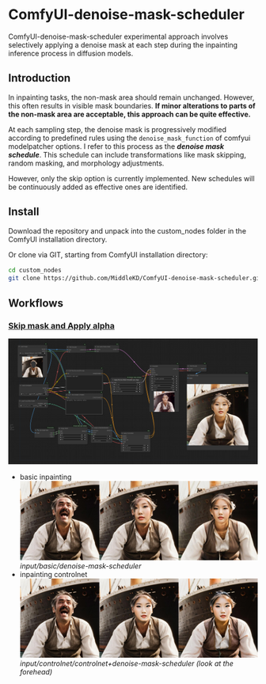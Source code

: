 # ComfyUI-denoise-mask-scheduler
ComfyUI-denoise-mask-scheduler experimental approach involves selectively applying a denoise mask at each step during the inpainting inference process in diffusion models.

## Introduction
In inpainting tasks, the non-mask area should remain unchanged. However, this often results in visible mask boundaries. **If minor alterations to parts of the non-mask area are acceptable, this approach can be quite effective.**

At each sampling step, the denoise mask is progressively modified according to predefined rules using the `denoise_mask_function` of comfyui modelpatcher options. I refer to this process as the ***denoise mask schedule***. This schedule can include transformations like mask skipping, random masking, and morphology adjustments.

However, only the skip option is currently implemented. New schedules will be continuously added as effective ones are identified.

## Install
Download the repository and unpack into the custom_nodes folder in the ComfyUI installation directory.

Or clone via GIT, starting from ComfyUI installation directory:
```bash
cd custom_nodes
git clone https://github.com/MiddleKD/ComfyUI-denoise-mask-scheduler.git
```

## Workflows
### [Skip mask and Apply alpha](workflows/skip_and_alpha.json)
![image](assets/skip_and_alpha.png)
- basic inpainting
![image](assets/skip_and_alpha_inpaint.jpg)
*input/basic/denoise-mask-scheduler*
- inpainting controlnet
![image](assets/skip_and_alpha_control.jpg)
*input/controlnet/controlnet+denoise-mask-scheduler (look at the forehead)*
